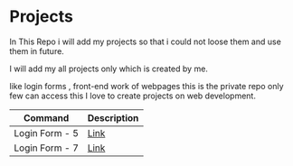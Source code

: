 # Projects
In This Repo i will add my projects so that i could not loose them and use them in future.

I will add my all projects only which is created by me.

like login forms , front-end work of webpages this is the private repo only few can access this
I love to create projects on web development.

| Command | Description |
| --- | --- |
| Login Form - 5 | <a href="#">Link</a> |
| Login Form - 7 | <a href ="">Link</a> |
